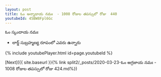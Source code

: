 ```yaml
---
layout: post
title: ఓం అన్నాడాయ నమః  - 1008 రోజుల తపస్సులో రోజు  440
youtubeId: 45BW8Fpl6Gc
---
```

 
 
 ఓం స్కందాయ నమః  
 
 -  లార్డ్ సుబ్రహ్మణ్య రూపంలో ఎవరు ఉన్నారు 
 
  
 
  
 
 
 
 
 
 


{% include youtubePlayer.html id=page.youtubeId %}
 
[Next]({{ site.baseurl }}{% link  split2/_posts/2020-03-23-ఓం అగ్రజాయ నమః  - 1008 రోజుల తపస్సులో రోజు  424.md%})
 
